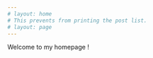 ```yaml
---
# layout: home
# This prevents from printing the post list.
# layout: page
---
```


Welcome to my homepage !
